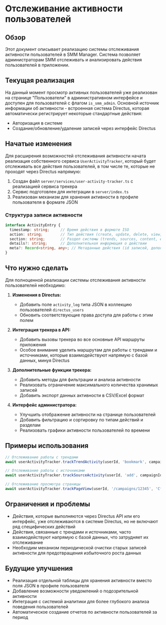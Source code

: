 # Отслеживание активности пользователей

## Обзор

Этот документ описывает реализацию системы отслеживания активности пользователей в SMM Manager. Система позволяет администраторам SMM отслеживать и анализировать действия пользователей в приложении.

## Текущая реализация

На данный момент просмотр активных пользователей уже реализован на странице "Пользователи" в административном интерфейсе и доступен для пользователей с флагом `is_smm_admin`. Основной источник информации об активности - встроенная система Directus, которая автоматически регистрирует некоторые стандартные действия:

- Авторизация в системе
- Создание/обновление/удаление записей через интерфейс Directus

## Начатые изменения

Для расширения возможностей отслеживания активности начата реализация собственного сервиса `UserActivityTracker`, который будет отслеживать все действия пользователей, в том числе те, которые не проходят через Directus напрямую:

1. Создан файл `server/services/user-activity-tracker.ts` с реализацией сервиса трекера
2. Сервис подготовлен для интеграции в `server/index.ts`
3. Реализован механизм для хранения активности в профиле пользователя в формате JSON

### Структура записи активности

```typescript
interface ActivityEntry {
  timestamp: string;     // Время действия в формате ISO
  action: string;        // Тип действия (create, update, delete, view, etc.)
  section: string;       // Раздел системы (trends, sources, content, etc.)
  details?: string;      // Дополнительная информация о действии
  meta?: Record<string, any>; // Метаданные действия (id записей, дополнительные параметры)
}
```

## Что нужно сделать

Для полноценной реализации системы отслеживания активности пользователей необходимо:

1. **Изменения в Directus:**
   - Добавить поле `activity_log` типа JSON в коллекцию пользователей `directus_users` 
   - Обновить соответствующие права доступа для работы с этим полем

2. **Интеграция трекера в API:**
   - Добавить вызовы трекера во все основные API маршруты приложения
   - Особое внимание уделить маршрутам для работы с трендами и источниками, которые взаимодействуют напрямую с базой данных, минуя Directus

3. **Дополнительные функции трекера:**
   - Добавить методы для фильтрации и анализа активности
   - Реализовать ограничение максимального количества хранимых записей
   - Добавить экспорт данных активности в CSV/Excel формат

4. **Интерфейс администратора:**
   - Улучшить отображение активности на странице пользователей
   - Добавить фильтрацию и сортировку по типам действий и разделам
   - Реализовать графики активности пользователей по времени

## Примеры использования

```typescript
// Отслеживание работы с трендами
await userActivityTracker.trackTrendActivity(userId, 'bookmark', campaignId, 'Добавление тренда в избранное');

// Отслеживание работы с источниками
await userActivityTracker.trackSourceActivity(userId, 'add', campaignId, 'Добавление нового источника');

// Отслеживание просмотра страницы
await userActivityTracker.trackPageView(userId, '/campaigns/12345', 'Страница кампании');
```

## Ограничения и проблемы

- Действия, которые выполняются через Directus API или его интерфейс, уже отслеживаются в системе Directus, но не включают ряд специфических действий
- Действия, связанные с трендами и источниками, часто взаимодействуют напрямую с базой данных, что затрудняет их отслеживание
- Необходим механизм периодической очистки старых записей активности для предотвращения избыточного роста данных

## Будущие улучшения

- Реализация отдельной таблицы для хранения активности вместо поля JSON в профиле пользователя
- Добавление возможности уведомлений о подозрительной активности
- Интеграция с системой аналитики для более глубокого анализа поведения пользователей
- Автоматическое создание отчетов по активности пользователей за период